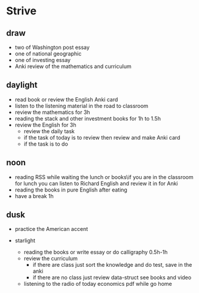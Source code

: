 # Strive

## draw 

- two of Washington post essay 
- one of national geographic 
- one of investing essay 
- Anki review of the mathematics and curriculum 

## daylight

- read book or review the English Anki card 
- listen to the listening material in the road to classroom 
- review the mathematics for 3h  
- reading the stack and other investment books for 1h to 1.5h
- review the English for 3h 
  - review the daily task 
  - if the task of today is to review then review and make Anki card  
  - if the task is to do 

## noon 

- reading RSS while waiting the lunch or books\if you are in the classroom  for lunch you can listen to Richard English and review it in for Anki  
- reading the books in pure English after eating 
- have a break 1h

## dusk

- practice the American accent 

- starlight 
  - reading the books or write essay or do calligraphy 0.5h-1h
  - review the curriculum  
    - if there are class just sort the knowledge and do test, save in the anki 
    - if there are no class just review data-struct see books and video  
  - listening to the radio of today economics pdf while go home 